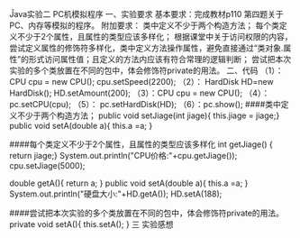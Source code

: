 Ĵava实验二 PC机模拟程序
一、实验要求
基本要求：完成教材p110 第四题关于PC、内存等模拟的程序。
附加要求：
类中定义不少于两个构造方法；
每个类定义不少于2个属性，且属性的类型应该多样化；
根据课堂中关于访问权限的内容，尝试定义属性的修饰符多样化，类中定义方法操作属性，避免直接通过“类对象.属性”的形式访问属性值；且定义的方法内应该有符合常理的逻辑判断；
尝试把本次实验的多个类放置在不同的包中，体会修饰符private的用法。
二、代码
（1）： CPU cpu = new CPU(); cpu.setSpeed(2200); 
（2）： HardDisk HD=new HardDisk(); HD.setAmount(200);
（3）：CPU cpu = new CPU();
（4）： pc.setCPU(cpu);
（5）： pc.setHardDisk(HD);
（6）：pc.show(); 
####类中定义不少于两个构造方法；   public void setJiage(int jiage){
			this.jiage = jiage;} public void setA(double a){ this.a =a; }

 ####每个类定义不少于2个属性，且属性的类型应该多样化
  int getJiage() {
		      return jiage;}
 System.out.println("CPU价格:"+cpu.getJiage());  cpu.setJiage(5000);

double getA(){ return a; } public void setA(double a){ this.a =a; } System.out.println("硬盘大小:"+HD.getA()); HD.setA(188);

 ####尝试把本次实验的多个类放置在不同的包中，体会修饰符private的用法。
  private void setA(){
			this.setA();
		}
  三 实验感想
  

